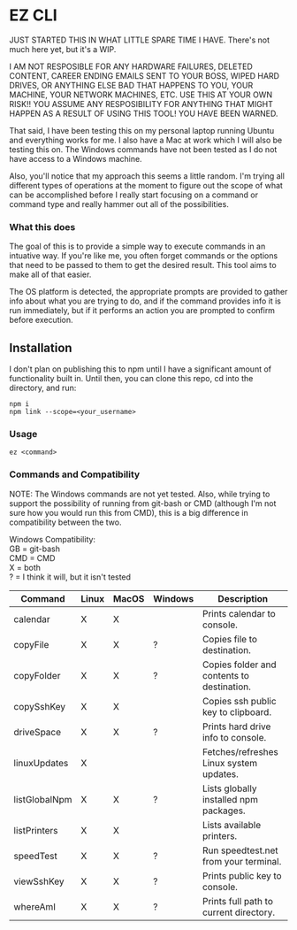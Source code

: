 # EZ CLI

JUST STARTED THIS IN WHAT LITTLE SPARE TIME I HAVE. There's not much here yet, but it's a WIP.

I AM NOT RESPOSIBLE FOR ANY HARDWARE FAILURES, DELETED CONTENT, CAREER ENDING EMAILS SENT TO YOUR BOSS, WIPED HARD DRIVES, OR ANYTHING ELSE BAD THAT HAPPENS TO YOU, YOUR MACHINE, YOUR NETWORK MACHINES, ETC. USE THIS AT YOUR OWN RISK!! YOU ASSUME ANY RESPOSIBILITY FOR ANYTHING THAT MIGHT HAPPEN AS A RESULT OF USING THIS TOOL! YOU HAVE BEEN WARNED.

That said, I have been testing this on my personal laptop running Ubuntu and everything works for me. I also have a Mac at work which I will also be testing this on. The Windows commands have not been tested as I do not have access to a Windows machine.

Also, you'll notice that my approach this seems a little random. I'm trying all different types of operations at the moment to figure out the scope of what can be accomplished before I really start focusing on a command or command type and really hammer out all of the possibilities.

### What this does
The goal of this is to provide a simple way to execute commands in an intuative way. If you're like me, you often forget commands or the options that need to be passed to them to get the desired result. This tool aims to make all of that easier.

The OS platform is detected, the appropriate prompts are provided to gather info about what you are trying to do, and if the command provides info it is run immediately, but if it performs an action you are prompted to confirm before execution.


## Installation
I don't plan on publishing this to npm until I have a significant amount of functionality built in. Until then, you can clone this repo, cd into the directory, and run:
```
npm i
npm link --scope=<your_username>
```

### Usage
```
ez <command>
```

### Commands and Compatibility

NOTE: The Windows commands are not yet tested. Also, while trying to support the possibility of running from git-bash or CMD (although I'm not sure how you would run this from CMD), this is a big difference in compatibility between the two.

Windows Compatibility:<br>
GB = git-bash<br>
CMD = CMD<br>
X = both<br>
? = I think it will, but it isn't tested

|Command      |Linux | MacOS | Windows | Description                               |
|-------------|------|-------|---------|-------------------------------------------|
|calendar     |  X   |   X   |         | Prints calendar to console.               |
|copyFile     |  X   |   X   |    ?    | Copies file to destination.               |
|copyFolder   |  X   |   X   |    ?    | Copies folder and contents to destination.|
|copySshKey   |  X   |   X   |         | Copies ssh public key to clipboard.       |
|driveSpace   |  X   |   X   |    ?    | Prints hard drive info to console.        |
|linuxUpdates |  X   |       |         | Fetches/refreshes Linux system updates.   |
|listGlobalNpm|  X   |   X   |    ?    | Lists globally installed npm packages.    |
|listPrinters |  X   |   X   |         | Lists available printers.                 |
|speedTest    |  X   |   X   |    ?    | Run speedtest.net from your terminal.     |
|viewSshKey   |  X   |   X   |    ?    | Prints public key to console.             |
|whereAmI     |  X   |   X   |    ?    | Prints full path to current directory.    |

